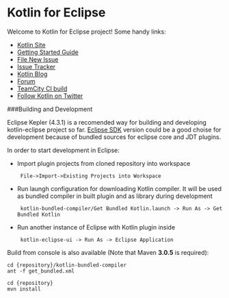 Kotlin for Eclipse
==============
Welcome to Kotlin for Eclipse project! Some handy links:

 * [Kotlin Site](http://kotlinlang.org/)
 * [Getting Started Guide](http://kotlinlang.org/docs/tutorials/getting-started-eclipse.html)
 * [File New Issue](https://youtrack.jetbrains.com/newIssue?project=KT&clearDraft=true&c=Subsystems+Eclipse+Plugin)
 * [Issue Tracker](https://youtrack.jetbrains.com/search/Kotlin%20Eclipse-19206?q=%23Unresolved)
 * [Kotlin Blog](http://blog.jetbrains.com/kotlin/)
 * [Forum](http://devnet.jetbrains.net/community/kotlin?view=discussions)
 * [TeamCity CI build](https://teamcity.jetbrains.com/viewType.html?buildTypeId=Kotlin_EclipsePlugin)
 * [Follow Kotlin on Twitter](http://twitter.com/#!/project_kotlin)

###Building and Development

Eclipse Kepler (4.3.1) is a recomended way for building and developing kotlin-eclipse project so far. [Eclipse SDK](http://download.eclipse.org/eclipse/downloads/drops4/R-4.3.1-201309111000/) version could be a good choise for development because of bundled sources for eclipse core and JDT plugins.

In order to start development in Eclipse:
 - Import plugin projects from cloned repository into workspace 
 
        File->Import->Existing Projects into Workspace

 - Run laungh configuration for downloading Kotlin compiler. It will be used as bundled compiler in built plugin and as library during development 
 
        kotlin-bundled-compiler/Get Bundled Kotlin.launch -> Run As -> Get Bundled Kotlin

 - Run another instance of Eclipse with Kotlin plugin inside 
 
        kotlin-eclipse-ui -> Run As -> Eclipse Application

Build from console is also available (Note that Maven **3.0.5** is required):

    cd {repository}/kotlin-bundled-compiler
    ant -f get_bundled.xml  

    cd {repository}
    mvn install

